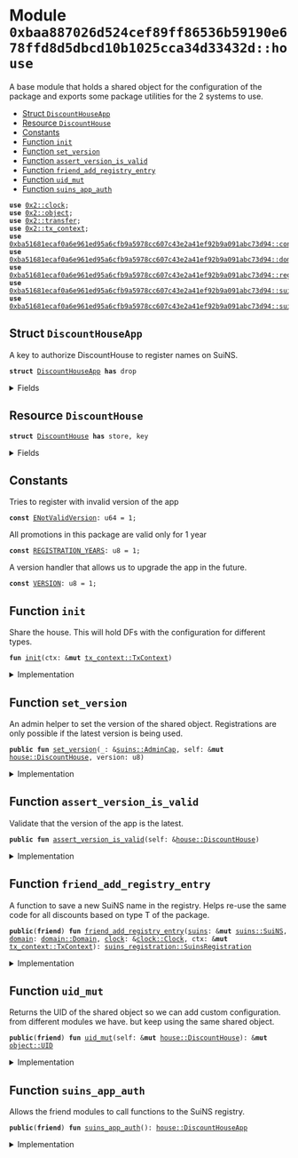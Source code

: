 
<a name="0xbaa887026d524cef89ff86536b59190e678ffd8d5dbcd10b1025cca34d33432d_house"></a>

# Module `0xbaa887026d524cef89ff86536b59190e678ffd8d5dbcd10b1025cca34d33432d::house`

A base module that holds a shared object for the configuration of the package
and exports some package utilities for the 2 systems to use.


-  [Struct `DiscountHouseApp`](#0xbaa887026d524cef89ff86536b59190e678ffd8d5dbcd10b1025cca34d33432d_house_DiscountHouseApp)
-  [Resource `DiscountHouse`](#0xbaa887026d524cef89ff86536b59190e678ffd8d5dbcd10b1025cca34d33432d_house_DiscountHouse)
-  [Constants](#@Constants_0)
-  [Function `init`](#0xbaa887026d524cef89ff86536b59190e678ffd8d5dbcd10b1025cca34d33432d_house_init)
-  [Function `set_version`](#0xbaa887026d524cef89ff86536b59190e678ffd8d5dbcd10b1025cca34d33432d_house_set_version)
-  [Function `assert_version_is_valid`](#0xbaa887026d524cef89ff86536b59190e678ffd8d5dbcd10b1025cca34d33432d_house_assert_version_is_valid)
-  [Function `friend_add_registry_entry`](#0xbaa887026d524cef89ff86536b59190e678ffd8d5dbcd10b1025cca34d33432d_house_friend_add_registry_entry)
-  [Function `uid_mut`](#0xbaa887026d524cef89ff86536b59190e678ffd8d5dbcd10b1025cca34d33432d_house_uid_mut)
-  [Function `suins_app_auth`](#0xbaa887026d524cef89ff86536b59190e678ffd8d5dbcd10b1025cca34d33432d_house_suins_app_auth)


<pre><code><b>use</b> <a href="dependencies/sui-framework/clock.md#0x2_clock">0x2::clock</a>;
<b>use</b> <a href="dependencies/sui-framework/object.md#0x2_object">0x2::object</a>;
<b>use</b> <a href="dependencies/sui-framework/transfer.md#0x2_transfer">0x2::transfer</a>;
<b>use</b> <a href="dependencies/sui-framework/tx_context.md#0x2_tx_context">0x2::tx_context</a>;
<b>use</b> <a href="dependencies/suins/config.md#0xba51681ecaf0a6e961ed95a6cfb9a5978cc607c43e2a41ef92b9a091abc73d94_config">0xba51681ecaf0a6e961ed95a6cfb9a5978cc607c43e2a41ef92b9a091abc73d94::config</a>;
<b>use</b> <a href="dependencies/suins/domain.md#0xba51681ecaf0a6e961ed95a6cfb9a5978cc607c43e2a41ef92b9a091abc73d94_domain">0xba51681ecaf0a6e961ed95a6cfb9a5978cc607c43e2a41ef92b9a091abc73d94::domain</a>;
<b>use</b> <a href="dependencies/suins/registry.md#0xba51681ecaf0a6e961ed95a6cfb9a5978cc607c43e2a41ef92b9a091abc73d94_registry">0xba51681ecaf0a6e961ed95a6cfb9a5978cc607c43e2a41ef92b9a091abc73d94::registry</a>;
<b>use</b> <a href="dependencies/suins/suins.md#0xba51681ecaf0a6e961ed95a6cfb9a5978cc607c43e2a41ef92b9a091abc73d94_suins">0xba51681ecaf0a6e961ed95a6cfb9a5978cc607c43e2a41ef92b9a091abc73d94::suins</a>;
<b>use</b> <a href="dependencies/suins/suins_registration.md#0xba51681ecaf0a6e961ed95a6cfb9a5978cc607c43e2a41ef92b9a091abc73d94_suins_registration">0xba51681ecaf0a6e961ed95a6cfb9a5978cc607c43e2a41ef92b9a091abc73d94::suins_registration</a>;
</code></pre>



<a name="0xbaa887026d524cef89ff86536b59190e678ffd8d5dbcd10b1025cca34d33432d_house_DiscountHouseApp"></a>

## Struct `DiscountHouseApp`

A key to authorize DiscountHouse to register names on SuiNS.


<pre><code><b>struct</b> <a href="house.md#0xbaa887026d524cef89ff86536b59190e678ffd8d5dbcd10b1025cca34d33432d_house_DiscountHouseApp">DiscountHouseApp</a> <b>has</b> drop
</code></pre>



<details>
<summary>Fields</summary>


<dl>
<dt>
<code>dummy_field: bool</code>
</dt>
<dd>

</dd>
</dl>


</details>

<a name="0xbaa887026d524cef89ff86536b59190e678ffd8d5dbcd10b1025cca34d33432d_house_DiscountHouse"></a>

## Resource `DiscountHouse`



<pre><code><b>struct</b> <a href="house.md#0xbaa887026d524cef89ff86536b59190e678ffd8d5dbcd10b1025cca34d33432d_house_DiscountHouse">DiscountHouse</a> <b>has</b> store, key
</code></pre>



<details>
<summary>Fields</summary>


<dl>
<dt>
<code>id: <a href="dependencies/sui-framework/object.md#0x2_object_UID">object::UID</a></code>
</dt>
<dd>

</dd>
<dt>
<code>version: u8</code>
</dt>
<dd>

</dd>
</dl>


</details>

<a name="@Constants_0"></a>

## Constants


<a name="0xbaa887026d524cef89ff86536b59190e678ffd8d5dbcd10b1025cca34d33432d_house_ENotValidVersion"></a>

Tries to register with invalid version of the app


<pre><code><b>const</b> <a href="house.md#0xbaa887026d524cef89ff86536b59190e678ffd8d5dbcd10b1025cca34d33432d_house_ENotValidVersion">ENotValidVersion</a>: u64 = 1;
</code></pre>



<a name="0xbaa887026d524cef89ff86536b59190e678ffd8d5dbcd10b1025cca34d33432d_house_REGISTRATION_YEARS"></a>

All promotions in this package are valid only for 1 year


<pre><code><b>const</b> <a href="house.md#0xbaa887026d524cef89ff86536b59190e678ffd8d5dbcd10b1025cca34d33432d_house_REGISTRATION_YEARS">REGISTRATION_YEARS</a>: u8 = 1;
</code></pre>



<a name="0xbaa887026d524cef89ff86536b59190e678ffd8d5dbcd10b1025cca34d33432d_house_VERSION"></a>

A version handler that allows us to upgrade the app in the future.


<pre><code><b>const</b> <a href="house.md#0xbaa887026d524cef89ff86536b59190e678ffd8d5dbcd10b1025cca34d33432d_house_VERSION">VERSION</a>: u8 = 1;
</code></pre>



<a name="0xbaa887026d524cef89ff86536b59190e678ffd8d5dbcd10b1025cca34d33432d_house_init"></a>

## Function `init`

Share the house.
This will hold DFs with the configuration for different types.


<pre><code><b>fun</b> <a href="house.md#0xbaa887026d524cef89ff86536b59190e678ffd8d5dbcd10b1025cca34d33432d_house_init">init</a>(ctx: &<b>mut</b> <a href="dependencies/sui-framework/tx_context.md#0x2_tx_context_TxContext">tx_context::TxContext</a>)
</code></pre>



<details>
<summary>Implementation</summary>


<pre><code><b>fun</b> <a href="house.md#0xbaa887026d524cef89ff86536b59190e678ffd8d5dbcd10b1025cca34d33432d_house_init">init</a>(ctx: &<b>mut</b> TxContext){
    <a href="dependencies/sui-framework/transfer.md#0x2_transfer_public_share_object">transfer::public_share_object</a>(<a href="house.md#0xbaa887026d524cef89ff86536b59190e678ffd8d5dbcd10b1025cca34d33432d_house_DiscountHouse">DiscountHouse</a> {
        id: <a href="dependencies/sui-framework/object.md#0x2_object_new">object::new</a>(ctx),
        version: <a href="house.md#0xbaa887026d524cef89ff86536b59190e678ffd8d5dbcd10b1025cca34d33432d_house_VERSION">VERSION</a>
    })
}
</code></pre>



</details>

<a name="0xbaa887026d524cef89ff86536b59190e678ffd8d5dbcd10b1025cca34d33432d_house_set_version"></a>

## Function `set_version`

An admin helper to set the version of the shared object.
Registrations are only possible if the latest version is being used.


<pre><code><b>public</b> <b>fun</b> <a href="house.md#0xbaa887026d524cef89ff86536b59190e678ffd8d5dbcd10b1025cca34d33432d_house_set_version">set_version</a>(_: &<a href="dependencies/suins/suins.md#0xba51681ecaf0a6e961ed95a6cfb9a5978cc607c43e2a41ef92b9a091abc73d94_suins_AdminCap">suins::AdminCap</a>, self: &<b>mut</b> <a href="house.md#0xbaa887026d524cef89ff86536b59190e678ffd8d5dbcd10b1025cca34d33432d_house_DiscountHouse">house::DiscountHouse</a>, version: u8)
</code></pre>



<details>
<summary>Implementation</summary>


<pre><code><b>public</b> <b>fun</b> <a href="house.md#0xbaa887026d524cef89ff86536b59190e678ffd8d5dbcd10b1025cca34d33432d_house_set_version">set_version</a>(_: &AdminCap, self: &<b>mut</b> <a href="house.md#0xbaa887026d524cef89ff86536b59190e678ffd8d5dbcd10b1025cca34d33432d_house_DiscountHouse">DiscountHouse</a>, version: u8) {
    self.version = version;
}
</code></pre>



</details>

<a name="0xbaa887026d524cef89ff86536b59190e678ffd8d5dbcd10b1025cca34d33432d_house_assert_version_is_valid"></a>

## Function `assert_version_is_valid`

Validate that the version of the app is the latest.


<pre><code><b>public</b> <b>fun</b> <a href="house.md#0xbaa887026d524cef89ff86536b59190e678ffd8d5dbcd10b1025cca34d33432d_house_assert_version_is_valid">assert_version_is_valid</a>(self: &<a href="house.md#0xbaa887026d524cef89ff86536b59190e678ffd8d5dbcd10b1025cca34d33432d_house_DiscountHouse">house::DiscountHouse</a>)
</code></pre>



<details>
<summary>Implementation</summary>


<pre><code><b>public</b> <b>fun</b> <a href="house.md#0xbaa887026d524cef89ff86536b59190e678ffd8d5dbcd10b1025cca34d33432d_house_assert_version_is_valid">assert_version_is_valid</a>(self: &<a href="house.md#0xbaa887026d524cef89ff86536b59190e678ffd8d5dbcd10b1025cca34d33432d_house_DiscountHouse">DiscountHouse</a>) {
    <b>assert</b>!(self.version == <a href="house.md#0xbaa887026d524cef89ff86536b59190e678ffd8d5dbcd10b1025cca34d33432d_house_VERSION">VERSION</a>, <a href="house.md#0xbaa887026d524cef89ff86536b59190e678ffd8d5dbcd10b1025cca34d33432d_house_ENotValidVersion">ENotValidVersion</a>);
}
</code></pre>



</details>

<a name="0xbaa887026d524cef89ff86536b59190e678ffd8d5dbcd10b1025cca34d33432d_house_friend_add_registry_entry"></a>

## Function `friend_add_registry_entry`

A function to save a new SuiNS name in the registry.
Helps re-use the same code for all discounts based on type T of the package.


<pre><code><b>public</b>(<b>friend</b>) <b>fun</b> <a href="house.md#0xbaa887026d524cef89ff86536b59190e678ffd8d5dbcd10b1025cca34d33432d_house_friend_add_registry_entry">friend_add_registry_entry</a>(<a href="dependencies/suins/suins.md#0xba51681ecaf0a6e961ed95a6cfb9a5978cc607c43e2a41ef92b9a091abc73d94_suins">suins</a>: &<b>mut</b> <a href="dependencies/suins/suins.md#0xba51681ecaf0a6e961ed95a6cfb9a5978cc607c43e2a41ef92b9a091abc73d94_suins_SuiNS">suins::SuiNS</a>, <a href="dependencies/suins/domain.md#0xba51681ecaf0a6e961ed95a6cfb9a5978cc607c43e2a41ef92b9a091abc73d94_domain">domain</a>: <a href="dependencies/suins/domain.md#0xba51681ecaf0a6e961ed95a6cfb9a5978cc607c43e2a41ef92b9a091abc73d94_domain_Domain">domain::Domain</a>, <a href="dependencies/sui-framework/clock.md#0x2_clock">clock</a>: &<a href="dependencies/sui-framework/clock.md#0x2_clock_Clock">clock::Clock</a>, ctx: &<b>mut</b> <a href="dependencies/sui-framework/tx_context.md#0x2_tx_context_TxContext">tx_context::TxContext</a>): <a href="dependencies/suins/suins_registration.md#0xba51681ecaf0a6e961ed95a6cfb9a5978cc607c43e2a41ef92b9a091abc73d94_suins_registration_SuinsRegistration">suins_registration::SuinsRegistration</a>
</code></pre>



<details>
<summary>Implementation</summary>


<pre><code><b>public</b>(<a href="dependencies/sui-framework/package.md#0x2_package">package</a>) <b>fun</b> <a href="house.md#0xbaa887026d524cef89ff86536b59190e678ffd8d5dbcd10b1025cca34d33432d_house_friend_add_registry_entry">friend_add_registry_entry</a>(
    <a href="dependencies/suins/suins.md#0xba51681ecaf0a6e961ed95a6cfb9a5978cc607c43e2a41ef92b9a091abc73d94_suins">suins</a>: &<b>mut</b> SuiNS,
    <a href="dependencies/suins/domain.md#0xba51681ecaf0a6e961ed95a6cfb9a5978cc607c43e2a41ef92b9a091abc73d94_domain">domain</a>: Domain,
    <a href="dependencies/sui-framework/clock.md#0x2_clock">clock</a>: &Clock,
    ctx: &<b>mut</b> TxContext
): SuinsRegistration {
    // Verify that app is authorized <b>to</b> register names.
    <a href="dependencies/suins/suins.md#0xba51681ecaf0a6e961ed95a6cfb9a5978cc607c43e2a41ef92b9a091abc73d94_suins">suins</a>.assert_app_is_authorized&lt;<a href="house.md#0xbaa887026d524cef89ff86536b59190e678ffd8d5dbcd10b1025cca34d33432d_house_DiscountHouseApp">DiscountHouseApp</a>&gt;();

    // Validate that the name can be registered.
    <a href="dependencies/suins/config.md#0xba51681ecaf0a6e961ed95a6cfb9a5978cc607c43e2a41ef92b9a091abc73d94_config_assert_valid_user_registerable_domain">config::assert_valid_user_registerable_domain</a>(&<a href="dependencies/suins/domain.md#0xba51681ecaf0a6e961ed95a6cfb9a5978cc607c43e2a41ef92b9a091abc73d94_domain">domain</a>);

    <b>let</b> <a href="dependencies/suins/registry.md#0xba51681ecaf0a6e961ed95a6cfb9a5978cc607c43e2a41ef92b9a091abc73d94_registry">registry</a> = <a href="dependencies/suins/suins.md#0xba51681ecaf0a6e961ed95a6cfb9a5978cc607c43e2a41ef92b9a091abc73d94_suins_app_registry_mut">suins::app_registry_mut</a>&lt;<a href="house.md#0xbaa887026d524cef89ff86536b59190e678ffd8d5dbcd10b1025cca34d33432d_house_DiscountHouseApp">DiscountHouseApp</a>, Registry&gt;(<a href="house.md#0xbaa887026d524cef89ff86536b59190e678ffd8d5dbcd10b1025cca34d33432d_house_DiscountHouseApp">DiscountHouseApp</a> {}, <a href="dependencies/suins/suins.md#0xba51681ecaf0a6e961ed95a6cfb9a5978cc607c43e2a41ef92b9a091abc73d94_suins">suins</a>);
    <a href="dependencies/suins/registry.md#0xba51681ecaf0a6e961ed95a6cfb9a5978cc607c43e2a41ef92b9a091abc73d94_registry">registry</a>.add_record(<a href="dependencies/suins/domain.md#0xba51681ecaf0a6e961ed95a6cfb9a5978cc607c43e2a41ef92b9a091abc73d94_domain">domain</a>, <a href="house.md#0xbaa887026d524cef89ff86536b59190e678ffd8d5dbcd10b1025cca34d33432d_house_REGISTRATION_YEARS">REGISTRATION_YEARS</a>, <a href="dependencies/sui-framework/clock.md#0x2_clock">clock</a>, ctx)
}
</code></pre>



</details>

<a name="0xbaa887026d524cef89ff86536b59190e678ffd8d5dbcd10b1025cca34d33432d_house_uid_mut"></a>

## Function `uid_mut`

Returns the UID of the shared object so we can add custom configuration.
from different modules we have. but keep using the same shared object.


<pre><code><b>public</b>(<b>friend</b>) <b>fun</b> <a href="house.md#0xbaa887026d524cef89ff86536b59190e678ffd8d5dbcd10b1025cca34d33432d_house_uid_mut">uid_mut</a>(self: &<b>mut</b> <a href="house.md#0xbaa887026d524cef89ff86536b59190e678ffd8d5dbcd10b1025cca34d33432d_house_DiscountHouse">house::DiscountHouse</a>): &<b>mut</b> <a href="dependencies/sui-framework/object.md#0x2_object_UID">object::UID</a>
</code></pre>



<details>
<summary>Implementation</summary>


<pre><code><b>public</b>(<a href="dependencies/sui-framework/package.md#0x2_package">package</a>) <b>fun</b> <a href="house.md#0xbaa887026d524cef89ff86536b59190e678ffd8d5dbcd10b1025cca34d33432d_house_uid_mut">uid_mut</a>(self: &<b>mut</b> <a href="house.md#0xbaa887026d524cef89ff86536b59190e678ffd8d5dbcd10b1025cca34d33432d_house_DiscountHouse">DiscountHouse</a>): &<b>mut</b> UID {
    &<b>mut</b> self.id
}
</code></pre>



</details>

<a name="0xbaa887026d524cef89ff86536b59190e678ffd8d5dbcd10b1025cca34d33432d_house_suins_app_auth"></a>

## Function `suins_app_auth`

Allows the friend modules to call functions to the SuiNS registry.


<pre><code><b>public</b>(<b>friend</b>) <b>fun</b> <a href="house.md#0xbaa887026d524cef89ff86536b59190e678ffd8d5dbcd10b1025cca34d33432d_house_suins_app_auth">suins_app_auth</a>(): <a href="house.md#0xbaa887026d524cef89ff86536b59190e678ffd8d5dbcd10b1025cca34d33432d_house_DiscountHouseApp">house::DiscountHouseApp</a>
</code></pre>



<details>
<summary>Implementation</summary>


<pre><code><b>public</b>(<a href="dependencies/sui-framework/package.md#0x2_package">package</a>) <b>fun</b> <a href="house.md#0xbaa887026d524cef89ff86536b59190e678ffd8d5dbcd10b1025cca34d33432d_house_suins_app_auth">suins_app_auth</a>(): <a href="house.md#0xbaa887026d524cef89ff86536b59190e678ffd8d5dbcd10b1025cca34d33432d_house_DiscountHouseApp">DiscountHouseApp</a> {
    <a href="house.md#0xbaa887026d524cef89ff86536b59190e678ffd8d5dbcd10b1025cca34d33432d_house_DiscountHouseApp">DiscountHouseApp</a> {}
}
</code></pre>



</details>
